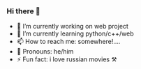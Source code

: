 ### Hi there 👋

- 🔭 I’m currently working on web project
- 🌱 I’m currently learning python/c++/web
- 📫 How to reach me: somewhere!.... 
- 🧒 Pronouns: he/him
- ⚡ Fun fact: i love russian movies ⚒

<div>
  <a href="https://github.com/ewanuel">

